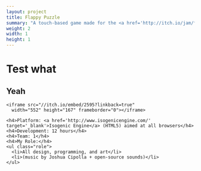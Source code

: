 ```yaml
---
layout: project
title: Flappy Puzzle
summary: "A touch-based game made for the <a href='http://itch.io/jam/flappyjam' target='_blank'>Flappy Jam</a>.<br />Graphics inspired by Tetris, difficulty and controls inspired by Flappy Bird."
weight: 2
width: 1
height: 1
---
```


# Test what
## Yeah

    <iframe src="//itch.io/embed/2595?linkback=true" 
      width="552" height="167" frameborder="0"></iframe>
      
    <h4>Platform: <a href='http://www.isogenicengine.com/' target='_blank'>Isogenic Engine</a> (HTML5) aimed at all browsers</h4>
    <h4>Development: 12 hours</h4>
    <h4>Team: 1</h4>
    <h4>My Role:</h4>
    <ul class="role">
      <li>All design, programming, and art</li>
      <li>(music by Joshua Cipolla + open-source sounds)</li>
    </ul>